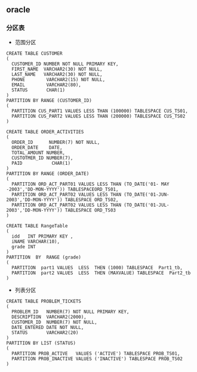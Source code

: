 ## oracle
### 分区表
+ 范围分区

>
    CREATE TABLE CUSTOMER 
    ( 
      CUSTOMER_ID NUMBER NOT NULL PRIMARY KEY, 
      FIRST_NAME  VARCHAR2(30) NOT NULL, 
      LAST_NAME   VARCHAR2(30) NOT NULL, 
      PHONE        VARCHAR2(15) NOT NULL, 
      EMAIL        VARCHAR2(80), 
      STATUS       CHAR(1) 
    ) 
    PARTITION BY RANGE (CUSTOMER_ID) 
    ( 
      PARTITION CUS_PART1 VALUES LESS THAN (100000) TABLESPACE CUS_TS01, 
      PARTITION CUS_PART2 VALUES LESS THAN (200000) TABLESPACE CUS_TS02 
    )
    
    CREATE TABLE ORDER_ACTIVITIES 
    ( 
      ORDER_ID      NUMBER(7) NOT NULL, 
      ORDER_DATE    DATE, 
      TOTAL_AMOUNT NUMBER, 
      CUSTOTMER_ID NUMBER(7), 
      PAID           CHAR(1) 
    ) 
    PARTITION BY RANGE (ORDER_DATE) 
    (
      PARTITION ORD_ACT_PART01 VALUES LESS THAN (TO_DATE('01- MAY -2003','DD-MON-YYYY')) TABLESPACEORD_TS01,
      PARTITION ORD_ACT_PART02 VALUES LESS THAN (TO_DATE('01-JUN-2003','DD-MON-YYYY')) TABLESPACE ORD_TS02,
      PARTITION ORD_ACT_PART02 VALUES LESS THAN (TO_DATE('01-JUL-2003','DD-MON-YYYY')) TABLESPACE ORD_TS03
    )

    CREATE TABLE RangeTable
    ( 
      idd   INT PRIMARY KEY , 
      iNAME VARCHAR(10), 
      grade INT  
    ) 
    PARTITION  BY  RANGE (grade) 
    ( 
      PARTITION  part1 VALUES  LESS  THEN (1000) TABLESPACE  Part1_tb, 
      PARTITION  part2 VALUES  LESS  THEN (MAXVALUE) TABLESPACE  Part2_tb 
    )

+ 列表分区

> 
    CREATE TABLE PROBLEM_TICKETS 
    ( 
      PROBLEM_ID   NUMBER(7) NOT NULL PRIMARY KEY, 
      DESCRIPTION  VARCHAR2(2000), 
      CUSTOMER_ID  NUMBER(7) NOT NULL, 
      DATE_ENTERED DATE NOT NULL, 
      STATUS       VARCHAR2(20) 
    ) 
    PARTITION BY LIST (STATUS) 
    ( 
      PARTITION PROB_ACTIVE   VALUES ('ACTIVE') TABLESPACE PROB_TS01, 
      PARTITION PROB_INACTIVE VALUES ('INACTIVE') TABLESPACE PROB_TS02
    )
